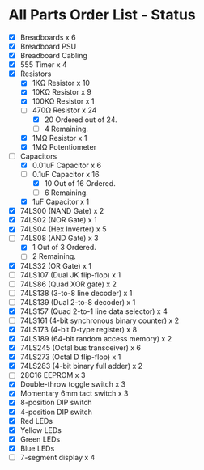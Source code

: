 # All Parts Order List - Status

- [x] Breadboards x 6
- [x] Breadboard PSU
- [x] Breadboard Cabling
- [x] 555 Timer x 4
- [x] Resistors
  - [x] 1KΩ Resistor x 10
  - [x] 10KΩ Resistor x 9
  - [x] 100KΩ Resistor x 1
  - [ ] 470Ω Resistor x 24
    - [x] 20 Ordered out of 24.
    - [ ] 4 Remaining.
  - [x] 1MΩ Resistor x 1
  - [x] 1MΩ Potentiometer
- [ ] Capacitors
  - [x] 0.01uF Capacitor x 6
  - [ ] 0.1uF Capacitor x 16
    - [x] 10 Out of 16 Ordered.
    - [ ] 6 Remaining.
  - [x] 1uF Capacitor x 1
- [x] 74LS00 (NAND Gate) x 2
- [x] 74LS02 (NOR Gate) x 1
- [x] 74LS04 (Hex Inverter) x 5
- [ ] 74LS08 (AND Gate) x 3
  - [x] 1 Out of 3 Ordered.
  - [ ] 2 Remaining.
- [x] 74LS32 (OR Gate) x 1
- [ ] 74LS107 (Dual JK flip-flop) x 1
- [ ] 74LS86 (Quad XOR gate) x 2
- [ ] 74LS138 (3-to-8 line decoder) x 1
- [ ] 74LS139 (Dual 2-to-8 decoder) x 1
- [x] 74LS157 (Quad 2-to-1 line data selector) x 4
- [ ] 74LS161 (4-bit synchronous binary counter) x 2
- [x] 74LS173 (4-bit D-type register) x 8
- [x] 74LS189 (64-bit random access memory) x 2
- [x] 74LS245 (Octal bus transceiver) x 6
- [x] 74LS273 (Octal D flip-flop) x 1
- [x] 74LS283 (4-bit binary full adder) x 2
- [ ] 28C16 EEPROM x 3
- [x] Double-throw toggle switch x 3
- [x] Momentary 6mm tact switch x 3
- [x] 8-position DIP switch
- [x] 4-position DIP switch
- [x] Red LEDs
- [x] Yellow LEDs
- [x] Green LEDs
- [x] Blue LEDs
- [ ] 7-segment display x 4
